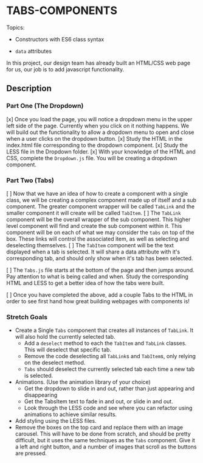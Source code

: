# TABS-COMPONENTS

Topics:

* Constructors with ES6 class syntax

* `data` attributes

In this project, our design team has already built an HTML/CSS web page for us, our job is to add javascript functionality.

## Description

### Part One (The Dropdown)

[x] Once you load the page, you will notice a dropdown menu in the upper left side of the page. Currently when you click on it nothing          happens. We will build out the functionality to allow a dropdown menu to open and close when a user clicks on the dropdown button.
[x] Study the HTML in the index.html file corresponding to the dropdown component.
[x] Study the LESS file in the Dropdown folder. 
[x] With your knowledge of the HTML and CSS, complete the `Dropdown.js` file. You will be creating a dropdown component.

### Part Two (Tabs)

[ ] Now that we have an idea of how to create a component with a single class, we will be creating a complex component made up of itself        and a sub component. The greater component wrapper will be called `TabLink` and the smaller component it will create will be called         `TabItem`.
[ ] The `TabLink` component will be the overall wrapper of the sub component. This higher level component will find and create the sub          component within it. This component will be on each of what we may consider the `tabs` on top of the box. These links will control the      associated item, as well as selecting and deselecting themselves.
[ ] The `TabItem` component will be the text displayed when a tab is selected. It will share a data attribute with it's corresponding tab,      and should only show when it's tab has been selected.

[ ] The `Tabs.js` file starts at the bottom of the page and then jumps around. Pay attention to what is being called and when. Study the        corresponding HTML and LESS to get a better idea of how the tabs were built.

[ ] Once you have completed the above, add a couple Tabs to the HTML in order to see first hand how great building webpages with components     is!

### Stretch Goals

* Create a Single `Tabs` component that creates all instances of `TabLink`. It will also hold the currently selected tab. 
  * Add a `deselect` method to each the `TabItem` and `TabLink` classes. This will deselect that specific tab.
  * Remove the code deselecting all `TabLink`s and `TabItem`s, only relying on the deselect method.
  * `Tabs` should deselect the currently selected tab each time a new tab is selected.
* Animations. (Use the animation library of your choice)
  * Get the dropdown to slide in and out, rather than just appearing and disappearing
  * Get the TabsItem text to fade in and out, or slide in and out.
  * Look through the LESS code and see where you can refactor using animations to achieve similar results.
* Add styling using the LESS files.
* Remove the boxes on the top card and replace them with an image carousel. This will have to be done from scratch, and should be pretty difficult, but it uses the same techniques as the `Tabs` component. Give it a left and right button, and a number of images that scroll as the buttons are pressed.